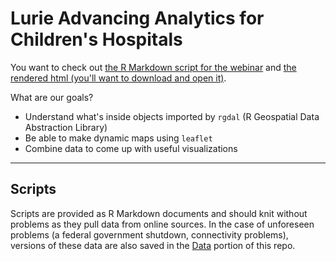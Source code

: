 # Lurie Advancing Analytics for Children's Hospitals

You want to check out [the R Markdown script for the webinar](Scripts/geojson_leaflet.Rmd) and [the rendered html (you'll want to download and open it)](Scripts/geojson_leaflet.html).

What are our goals?

* Understand what's inside objects imported by `rgdal` (R Geospatial Data Abstraction Library)
* Be able to make dynamic maps using `leaflet`
* Combine data to come up with useful visualizations

--------

## Scripts

Scripts are provided as R Markdown documents and should knit without problems as they pull data from online sources.  In the case of unforeseen problems (a federal government shutdown, connectivity problems), versions of these data are also saved in the [Data](/Data) portion of this repo.
